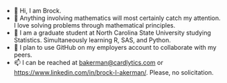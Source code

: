- 👋 Hi, I am Brock. 
- 👀 Anything involving mathematics will most certainly catch my attention.  I love solving problems through mathematical principles. 
- 🌱 I am a graduate student at North Carolina State University studying Statistics.  Simultaneously learning R, SAS, and Python.  
- 💞️ I plan to use GitHub on my employers account to collaborate with my peers. 
- 📫 I can be reached at bakerman@cardlytics.com or https://www.linkedin.com/in/brock-l-akerman/.  Please, no solicitation.  

<!---
BakermanCDLX/BakermanCDLX is a ✨ special ✨ repository because its `README.md` (this file) appears on your GitHub profile.
You can click the Preview link to take a look at your changes.
--->

